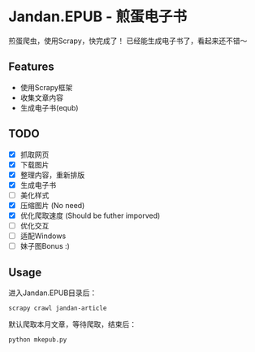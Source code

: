 # Jandan.EPUB - 煎蛋电子书
煎蛋爬虫，使用Scrapy，快完成了！
已经能生成电子书了，看起来还不错～

## Features
+ 使用Scrapy框架
+ 收集文章内容
+ 生成电子书(equb)

## TODO
- [x] 抓取网页
- [x] 下载图片
- [x] 整理内容，重新排版
- [x] 生成电子书
- [ ] 美化样式
- [x] 压缩图片 (No need)
- [x] 优化爬取速度 (Should be futher imporved)
- [ ] 优化交互
- [ ] 适配Windows
- [ ] 妹子图Bonus :)

## Usage
进入Jandan.EPUB目录后：

`scrapy crawl jandan-article`

默认爬取本月文章，等待爬取，结束后：

`python mkepub.py`
